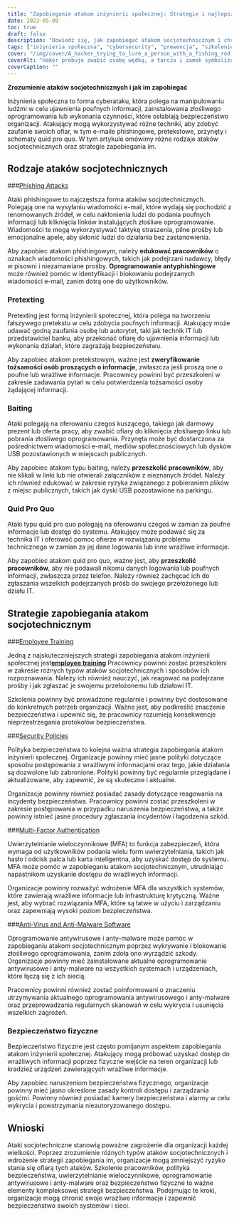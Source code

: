 ```yaml
---
title: "Zapobieganie atakom inżynierii społecznej: Strategie i najlepsze praktyki"
date: 2023-05-09
toc: true
draft: false
description: "Dowiedz się, jak zapobiegać atakom socjotechnicznym i chronić wrażliwe informacje organizacji dzięki szkoleniom pracowników, polityce bezpieczeństwa i nie tylko."
tags: ["inżynieria społeczna", "cybersecurity", "prewencja", "szkolenie pracowników", "polityka bezpieczeństwa", "uwierzytelnianie wieloczynnikowe", "antywirus", "bezpieczeństwo fizyczne", "przepisy rządowe", "FISMA", "HIPAA", "ochrona danych", "zagrożenia cybernetyczne", "bezpieczeństwo sieci", "bezpieczeństwo informacji", "informacje wrażliwe", "cyberprzestępczość", "zgodność", "strategia bezpieczeństwa cybernetycznego", "bezpieczeństwo danych"]
cover: "/img/cover/A_hacker_trying_to_lure_a_person_with_a_fishing_rod.png"
coverAlt: "Haker próbuje zwabić osobę wędką, a tarcza i zamek symbolizują cyberbezpieczeństwo."
coverCaption: ""
---
```


**Zrozumienie ataków socjotechnicznych i jak im zapobiegać**

Inżynieria społeczna to forma cyberataku, która polega na manipulowaniu ludźmi w celu ujawnienia poufnych informacji, zainstalowania złośliwego oprogramowania lub wykonania czynności, które osłabiają bezpieczeństwo organizacji. Atakujący mogą wykorzystywać różne techniki, aby zdobyć zaufanie swoich ofiar, w tym e-maile phishingowe, pretekstowe, przynęty i schematy quid pro quo. W tym artykule omówimy różne rodzaje ataków socjotechnicznych oraz strategie zapobiegania im.

## Rodzaje ataków socjotechnicznych

###[Phishing Attacks](https://simeononsecurity.ch/articles/how-to-identify-phishing/)

Ataki phishingowe to najczęstsza forma ataków socjotechnicznych. Polegają one na wysyłaniu wiadomości e-mail, które wydają się pochodzić z renomowanych źródeł, w celu nakłonienia ludzi do podania poufnych informacji lub kliknięcia linków instalujących złośliwe oprogramowanie. Wiadomości te mogą wykorzystywać taktykę straszenia, pilne prośby lub emocjonalne apele, aby skłonić ludzi do działania bez zastanowienia.

Aby zapobiec atakom phishingowym, należy **edukować pracowników** o oznakach wiadomości phishingowych, takich jak podejrzani nadawcy, błędy w pisowni i niezamawiane prośby. **Oprogramowanie antyphishingowe** może również pomóc w identyfikacji i blokowaniu podejrzanych wiadomości e-mail, zanim dotrą one do użytkowników.

### Pretexting

Pretexting jest formą inżynierii społecznej, która polega na tworzeniu fałszywego pretekstu w celu zdobycia poufnych informacji. Atakujący może udawać godną zaufania osobę lub autorytet, taki jak technik IT lub przedstawiciel banku, aby przekonać ofiarę do ujawnienia informacji lub wykonania działań, które zagrażają bezpieczeństwu.

Aby zapobiec atakom pretekstowym, ważne jest **zweryfikowanie tożsamości osób proszących o informacje**, zwłaszcza jeśli proszą one o poufne lub wrażliwe informacje. Pracownicy powinni być przeszkoleni w zakresie zadawania pytań w celu potwierdzenia tożsamości osoby żądającej informacji.

### Baiting

Ataki polegają na oferowaniu czegoś kuszącego, takiego jak darmowy prezent lub oferta pracy, aby zwabić ofiary do kliknięcia złośliwego linku lub pobrania złośliwego oprogramowania. Przynęta może być dostarczona za pośrednictwem wiadomości e-mail, mediów społecznościowych lub dysków USB pozostawionych w miejscach publicznych.

Aby zapobiec atakom typu baiting, należy **przeszkolić pracowników**, aby nie klikali w linki lub nie otwierali załączników z nieznanych źródeł. Należy ich również edukować w zakresie ryzyka związanego z pobieraniem plików z miejsc publicznych, takich jak dyski USB pozostawione na parkingu.

### Quid Pro Quo

Ataki typu quid pro quo polegają na oferowaniu czegoś w zamian za poufne informacje lub dostęp do systemu. Atakujący może podawać się za technika IT i oferować pomoc ofierze w rozwiązaniu problemu technicznego w zamian za jej dane logowania lub inne wrażliwe informacje.

Aby zapobiec atakom quid pro quo, ważne jest, aby **przeszkolić pracowników**, aby nie podawali nikomu danych logowania lub poufnych informacji, zwłaszcza przez telefon. Należy również zachęcać ich do zgłaszania wszelkich podejrzanych próśb do swojego przełożonego lub działu IT.

## Strategie zapobiegania atakom socjotechnicznym

###[Employee Training](https://simeononsecurity.ch/articles/how-to-build-and-manage-an-effective-cybersecurity-awareness-training-program/)

Jedną z najskuteczniejszych strategii zapobiegania atakom inżynierii społecznej jest[**employee training**](https://simeononsecurity.ch/articles/how-to-build-and-manage-an-effective-cybersecurity-awareness-training-program/) Pracownicy powinni zostać przeszkoleni w zakresie różnych typów ataków socjotechnicznych i sposobów ich rozpoznawania. Należy ich również nauczyć, jak reagować na podejrzane prośby i jak zgłaszać je swojemu przełożonemu lub działowi IT.

Szkolenia powinny być prowadzone regularnie i powinny być dostosowane do konkretnych potrzeb organizacji. Ważne jest, aby podkreślić znaczenie bezpieczeństwa i upewnić się, że pracownicy rozumieją konsekwencje nieprzestrzegania protokołów bezpieczeństwa.

###[Security Policies](https://simeononsecurity.ch/articles/how-to-secure-your-organization-against-insider-threats/)

Polityka bezpieczeństwa to kolejna ważna strategia zapobiegania atakom inżynierii społecznej. Organizacje powinny mieć jasne polityki dotyczące sposobu postępowania z wrażliwymi informacjami oraz tego, jakie działania są dozwolone lub zabronione. Polityki powinny być regularnie przeglądane i aktualizowane, aby zapewnić, że są skuteczne i aktualne.

Organizacje powinny również posiadać zasady dotyczące reagowania na incydenty bezpieczeństwa. Pracownicy powinni zostać przeszkoleni w zakresie postępowania w przypadku naruszenia bezpieczeństwa, a także powinny istnieć jasne procedury zgłaszania incydentów i łagodzenia szkód.

###[Multi-Factor Authentication](https://simeononsecurity.ch/articles/the-pros-and-cons-of-multi-factor-autentication/)

Uwierzytelnianie wieloczynnikowe (MFA) to funkcja zabezpieczeń, która wymaga od użytkowników podania wielu form uwierzytelniania, takich jak hasło i odcisk palca lub karta inteligentna, aby uzyskać dostęp do systemu. MFA może pomóc w zapobieganiu atakom socjotechnicznym, utrudniając napastnikom uzyskanie dostępu do wrażliwych informacji.

Organizacje powinny rozważyć wdrożenie MFA dla wszystkich systemów, które zawierają wrażliwe informacje lub infrastrukturę krytyczną. Ważne jest, aby wybrać rozwiązania MFA, które są łatwe w użyciu i zarządzaniu oraz zapewniają wysoki poziom bezpieczeństwa.

###[Anti-Virus and Anti-Malware Software](https://simeononsecurity.ch/recommendations/anti-virus)

Oprogramowanie antywirusowe i anty-malware może pomóc w zapobieganiu atakom socjotechnicznym poprzez wykrywanie i blokowanie złośliwego oprogramowania, zanim zdoła ono wyrządzić szkody. Organizacje powinny mieć zainstalowane aktualne oprogramowanie antywirusowe i anty-malware na wszystkich systemach i urządzeniach, które łączą się z ich siecią.

Pracownicy powinni również zostać poinformowani o znaczeniu utrzymywania aktualnego oprogramowania antywirusowego i anty-malware oraz przeprowadzania regularnych skanowań w celu wykrycia i usunięcia wszelkich zagrożeń.

### Bezpieczeństwo fizyczne

Bezpieczeństwo fizyczne jest często pomijanym aspektem zapobiegania atakom inżynierii społecznej. Atakujący mogą próbować uzyskać dostęp do wrażliwych informacji poprzez fizyczne wejście na teren organizacji lub kradzież urządzeń zawierających wrażliwe informacje.

Aby zapobiec naruszeniom bezpieczeństwa fizycznego, organizacje powinny mieć jasno określone zasady kontroli dostępu i zarządzania gośćmi. Powinny również posiadać kamery bezpieczeństwa i alarmy w celu wykrycia i powstrzymania nieautoryzowanego dostępu.

## Wnioski

Ataki socjotechniczne stanowią poważne zagrożenie dla organizacji każdej wielkości. Poprzez zrozumienie różnych typów ataków socjotechnicznych i wdrożenie strategii zapobiegania im, organizacje mogą zmniejszyć ryzyko stania się ofiarą tych ataków. Szkolenie pracowników, polityka bezpieczeństwa, uwierzytelnianie wieloczynnikowe, oprogramowanie antywirusowe i anty-malware oraz bezpieczeństwo fizyczne to ważne elementy kompleksowej strategii bezpieczeństwa. Podejmując te kroki, organizacje mogą chronić swoje wrażliwe informacje i zapewnić bezpieczeństwo swoich systemów i sieci.
